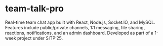 # team-talk-pro
Real-time team chat app built with React, Node.js, Socket.IO, and MySQL. Features include public/private channels, 1:1 messaging, file sharing, reactions, notifications, and an admin dashboard. Developed as part of a 1-week project under SITP’25.
